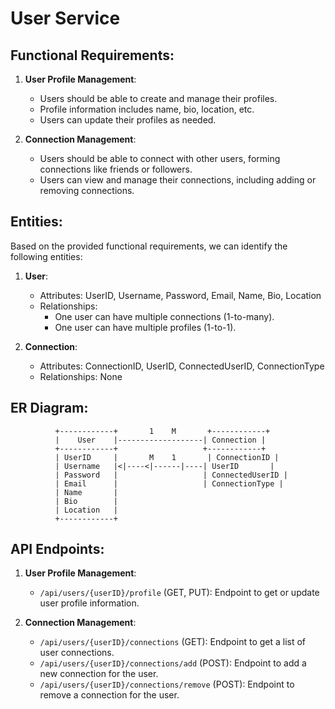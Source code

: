 # User Service

## Functional Requirements:

1. **User Profile Management**:
   - Users should be able to create and manage their profiles.
   - Profile information includes name, bio, location, etc.
   - Users can update their profiles as needed.

2. **Connection Management**:
   - Users should be able to connect with other users, forming connections like friends or followers.
   - Users can view and manage their connections, including adding or removing connections.

## Entities:

Based on the provided functional requirements, we can identify the following entities:

1. **User**:
   - Attributes: UserID, Username, Password, Email, Name, Bio, Location
   - Relationships:
     - One user can have multiple connections (1-to-many).
     - One user can have multiple profiles (1-to-1).

2. **Connection**:
   - Attributes: ConnectionID, UserID, ConnectedUserID, ConnectionType
   - Relationships: None

## ER Diagram:

```
          +------------+       1    M       +------------+
          |    User    |-------------------| Connection |
          +------------+                   +------------+
          | UserID     |       M    1       | ConnectionID |
          | Username   |<|----<|------|----| UserID       |
          | Password   |                   | ConnectedUserID |
          | Email      |                   | ConnectionType |
          | Name       |
          | Bio        |
          | Location   |
          +------------+

```

## API Endpoints:

1. **User Profile Management**:
   - `/api/users/{userID}/profile` (GET, PUT): Endpoint to get or update user profile information.

2. **Connection Management**:
   - `/api/users/{userID}/connections` (GET): Endpoint to get a list of user connections.
   - `/api/users/{userID}/connections/add` (POST): Endpoint to add a new connection for the user.
   - `/api/users/{userID}/connections/remove` (POST): Endpoint to remove a connection for the user.

